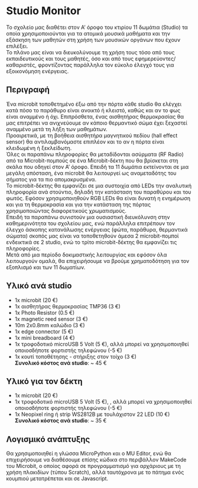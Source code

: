 # Studio Monitor
Το σχολείο μας διαθέτει στον Α’ όροφο του κτιρίου 11 δωμάτια (Studio) τα οποία χρησιμοποιούνται για τα ατομικά μουσικά μαθήματα και την εξάσκηση των μαθητών στη χρήση των μουσικών οργάνων που έχουν επιλέξει. <br />
Το πλάνο μας είναι να διευκολύνουμε τη χρήση τους  τόσο από τους εκπαιδευτικούς και τους μαθητές, όσο και από τους εφημερεύοντες/καθαριστές, φροντίζοντας παράλληλα τον εύκολο έλεγχό τους για εξοικονόμηση ενέργειας.
## Περιγραφή
Ένα microbit τοποθετημένο έξω από την πόρτα κάθε studio θα ελέγχει κατά πόσο το παράθυρο είναι ανοικτό ή κλειστό, καθώς και αν το φως είναι αναμμένο ή όχι. Επιπρόσθετα, ένας αισθητήρας θερμοκρασίας θα μας επιτρέπει να ανιχνεύουμε αν κάποιο θερμαντικό σώμα έχει ξεχαστεί αναμμένο μετά τη λήξη των μαθημάτων.<br />
Προαιρετικά, με τη βοήθεια αισθητήρα μαγνητικού πεδίου (hall effect sensor) θα αντιλαμβανόμαστε επιπλέον και το αν η πόρτα είναι κλειδωμένη ή ξεκλείδωτη.<br /> 
Όλες οι παραπάνω πληροφορίες θα μεταδίδονται ασύρματα (RF Radio) από τα Microbit-πομπούς σε ένα Microbit-δέκτη που θα βρίσκεται στη σκάλα που οδηγεί στον Α’ όροφο. Επειδή τα 11 δωμάτια εκτείνονται σε μια μεγάλη απόσταση, ένα microbit θα λειτουργεί ως αναμεταδότης του σήματος για τα πιο απομακρυσμένα.<br />
Το microbit-δέκτης θα εμφανίζει σε μια συστοιχία από LEDs την αναλυτική πληροφορία ανά στούντιο, δηλαδή την κατάσταση του παραθύρου και  του φωτός. Εφόσον χρησιμοποιηθούν RGB LEDs θα είναι δυνατή η ενημέρωση και για τη θερμοκρασία και για την κατάσταση της πόρτας χρησιμοποιώντας διαφορετικούς χρωματισμούς. <br />
Επειδή τα παραπάνω συνιστούν μια ουσιαστική διευκόλυνση στην καθημερινότητα του σχολείου μας, ενώ παράλληλα επιτρέπουν τον έλεγχο άσκοπης κατανάλωσης ενέργειας (φώτα, παράθυρα, θερμαντικά σώματα) σκοπός μας είναι να τοποθετηθούν άμεσα 2 microbit-πομποί ενδεικτικά σε 2 studio, ενώ το τρίτο microbit-δέκτης θα εμφανίζει τις πληροφορίες. <br />
Μετά από μια περίοδο δοκιμαστικής λειτουργίας και εφόσον όλα λειτουργούν ομαλά, θα επιχειρήσουμε να βρούμε χρηματοδότηση για τον εξοπλισμό και των 11 δωματίων. 

## Υλικό ανά studio
- 1x microbit (20 €)
- 1x αισθητήρας θερμοκρασίας TMP36 (3 €) 
- 1x Photo Resistor (0.5 €)
- 1x magnetic reed sensor (3 €)
- 10m 2x0.8mm καλώδιο (3 €)
- 1x edge connector (5 €)
- 1x mini breadboard (4 €)
- 1x τροφοδοτικό microUSB 5 Volt (5 €), αλλά μπορεί να χρησιμοποιηθεί οποιοσδήποτε φορτιστής τηλεφώνου (-5 €)
- 1x κουτί τοποθέτησης - στήριξης στον τοίχο (3 €)<br />
**Συνολικό κόστος ανά studio**: ~ 45 €

## Υλικό για τον δέκτη
- 1x microbit (20 €)
- 1x τροφοδοτικό microUSB 5 Volt (5 €), , αλλά μπορεί να χρησιμοποιηθεί οποιοσδήποτε φορτιστής τηλεφώνου (-5 €)
- 1x Neopixel ring ή strip WS2812B με τουλάχιστον 22 LED (10 €) <br />
**Συνολικό κόστος ανά studio**: ~ 35 € <br />

## Λογισμικό ανάπτυξης
Θα χρησιμοποιηθεί η γλώσσα MicroPython και ο MU Editor, ενώ θα επιχειρήσουμε να διαθέσουμε επίσης κώδικα στο περιβάλλον MakeCode του Microbit, ο οποίος αφορά σε προγραμματισμό για αρχάριους με τη χρήση πλακιδίων (τύπου Scratch), αλλά ταυτόχρονα με το πάτημα ενός κουμπιού μετατρέπεται και σε Javascript.
